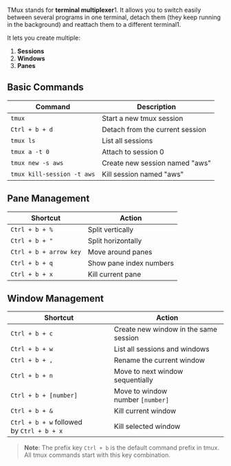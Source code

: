 TMux stands for **terminal multiplexer**1. It allows you to switch easily between several programs in one terminal, detach them (they keep running in the background) and reattach them to a different terminal1.

It lets you create multiple:

1. **Sessions**
2. **Windows**
3. **Panes**

## Basic Commands

| Command                    | Description                     |
| -------------------------- | ------------------------------- |
| `tmux`                     | Start a new tmux session        |
| `Ctrl + b + d`             | Detach from the current session |
| `tmux ls`                  | List all sessions               |
| `tmux a -t 0`              | Attach to session 0             |
| `tmux new -s aws`          | Create new session named "aws"  |
| `tmux kill-session -t aws` | Kill session named "aws"        |

## Pane Management

|Shortcut|Action|
|---|---|
|`Ctrl + b + %`|Split vertically|
|`Ctrl + b + "`|Split horizontally|
|`Ctrl + b + arrow key`|Move around panes|
|`Ctrl + b + q`|Show pane index numbers|
|`Ctrl + b + x`|Kill current pane|

## Window Management

|Shortcut|Action|
|---|---|
|`Ctrl + b + c`|Create new window in the same session|
|`Ctrl + b + w`|List all sessions and windows|
|`Ctrl + b + ,`|Rename the current window|
|`Ctrl + b + n`|Move to next window sequentially|
|`Ctrl + b + [number]`|Move to window number `[number]`|
|`Ctrl + b + &`|Kill current window|
|`Ctrl + b + w` followed by `Ctrl + b + x`|Kill selected window|

> **Note**: The prefix key `Ctrl + b` is the default command prefix in tmux. All tmux commands start with this key combination.